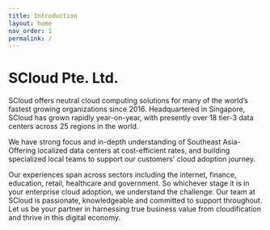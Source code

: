 ```yaml
---
title: Introduction
layout: home
nav_order: 1
permalink: /
---
```


# SCloud Pte. Ltd.

SCloud offers neutral cloud computing solutions for many of the world’s fastest growing organizations since 2016. Headquartered in Singapore, SCloud has grown rapidly year-on-year, with presently over 18 tier-3 data centers across 25 regions in the world.

We have strong focus and in-depth understanding of Southeast Asia- Offering localized data centers at cost-efficient rates, and building specialized local teams to support our customers' cloud adoption journey.

Our experiences span across sectors including the internet, finance, education, retail, healthcare and government. So whichever stage it is in your enterprise cloud adoption, we understand the challenge. Our team at SCloud is passionate, knowledgeable and committed to support throughout. Let us be your partner in harnessing true business value from cloudification and thrive in this digital economy.